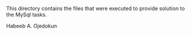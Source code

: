 This directory contains the files that were executed to provide solution to the MySql tasks.

Habeeb A. Ojedokun
